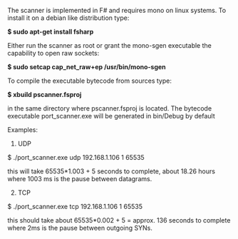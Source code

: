 The scanner is implemented in F# and requires mono on linux systems.
To install it on a debian like distribution type:

**$ sudo apt-get install fsharp**

Either run the scanner as root or grant the mono-sgen executable the capability
to open raw sockets:

**$ sudo setcap cap_net_raw+ep /usr/bin/mono-sgen**

To compile the executable bytecode from sources type:

**$  xbuild pscanner.fsproj**

in the same directory where pscanner.fsproj is located.
The bytecode executable port_scanner.exe will be generated in bin/Debug by default

Examples:

1) UDP

$ ./port_scanner.exe udp 192.168.1.106 1 65535

this will take 65535*1.003 + 5 seconds to complete, about 18.26 hours
where 1003 ms is the pause between datagrams.

2) TCP

$ ./port_scanner.exe tcp 192.168.1.106 1 65535

this should take about 65535*0.002 + 5 = approx. 136 seconds to complete
where 2ms is the pause between outgoing SYNs.
